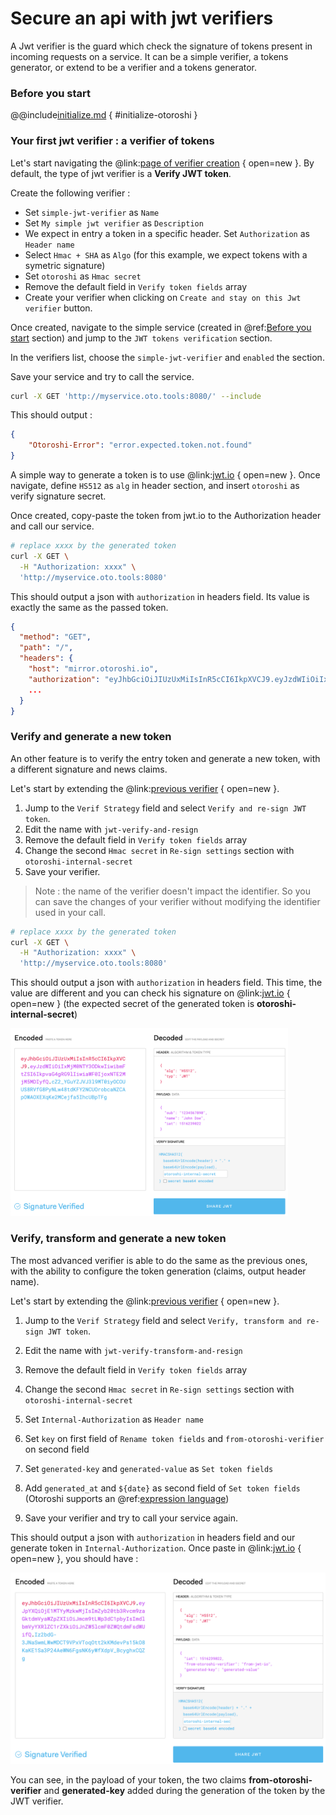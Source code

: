 # Secure an api with jwt verifiers

A Jwt verifier is the guard which check the signature of tokens present in incoming requests on a service. It can be a simple verifier, a tokens generator, or extend to be a verifier and a tokens generator.

### Before you start

@@include[initialize.md](../includes/initialize.md) { #initialize-otoroshi }

### Your first jwt verifier : a verifier of tokens

Let's start navigating the @link:[page of verifier creation](http://otoroshi.oto.tools:8080/bo/dashboard/jwt-verifiers/add) { open=new }. By default, the type of jwt verifier is a **Verify JWT token**.

Create the following verifier : 

* Set `simple-jwt-verifier` as `Name`
* Set `My simple jwt verifier` as `Description`
* We expect in entry a token in a specific header. Set `Authorization` as `Header name`
* Select `Hmac + SHA` as `Algo` (for this example, we expect tokens with a symetric signature)
* Set `otoroshi` as `Hmac secret`
* Remove the default field in `Verify token fields` array
* Create your verifier when clicking on `Create and stay on this Jwt verifier` button.

Once created, navigate to the simple service (created in @ref:[Before you start](#before-you-start) section) and jump to the `JWT tokens verification` section.

In the verifiers list, choose the `simple-jwt-verifier` and `enabled` the section.

Save your service and try to call the service.
```sh
curl -X GET 'http://myservice.oto.tools:8080/' --include
```

This should output : 
```json
{
    "Otoroshi-Error": "error.expected.token.not.found"
}
```

A simple way to generate a token is to use @link:[jwt.io](http://jwt.io) { open=new }. Once navigate, define `HS512` as `alg` in header section, and insert `otoroshi` as verify signature secret. 

Once created, copy-paste the token from jwt.io to the Authorization header and call our service.

```sh
# replace xxxx by the generated token
curl -X GET \
  -H "Authorization: xxxx" \
  'http://myservice.oto.tools:8080'
```

This should output a json with `authorization` in headers field. Its value is exactly the same as the passed token.

```json
{
  "method": "GET",
  "path": "/",
  "headers": {
    "host": "mirror.otoroshi.io",
    "authorization": "eyJhbGciOiJIUzUxMiIsInR5cCI6IkpXVCJ9.eyJzdWIiOiIxMjM0NTY3ODkwIiwibmFtZSI6IkpvaG4gRG9lIiwiaWF0IjoxNTE2MjM5MDIyfQ.ipDFgkww51mSaSg_199BMRj4gK20LGz_czozu3u8rCFFO1X20MwcabSqEzUc0q4qQ4rjTxjoR4HeUDVcw8BxoQ",
    ...
  }
}
```

### Verify and generate a new token

An other feature is to verify the entry token and generate a new token, with a different signature and news claims. 

Let's start by extending the @link:[previous verifier](http://otoroshi.oto.tools:8080/bo/dashboard/jwt-verifiers) { open=new }.

1. Jump to the `Verif Strategy` field and select `Verify and re-sign JWT token`. 
2. Edit the name with `jwt-verify-and-resign`
3. Remove the default field in `Verify token fields` array
4. Change the second `Hmac secret` in `Re-sign settings` section with `otoroshi-internal-secret`
5. Save your verifier.

> Note : the name of the verifier doesn't impact the identifier. So you can save the changes of your verifier without modifying the identifier used in your call.  

```sh
# replace xxxx by the generated token
curl -X GET \
  -H "Authorization: xxxx" \
  'http://myservice.oto.tools:8080'
```

This should output a json with `authorization` in headers field. This time, the value are different and you can check his signature on @link:[jwt.io](https://jwt.io) { open=new } (the expected secret of the generated token is **otoroshi-internal-secret**)

<img src="../imgs/secure-an-app-with-jwt-verifiers-jwtio.png" height="300px">

### Verify, transform and generate a new token

The most advanced verifier is able to do the same as the previous ones, with the ability to configure the token generation (claims, output header name).

Let's start by extending the @link:[previous verifier](http://otoroshi.oto.tools:8080/bo/dashboard/jwt-verifiers) { open=new }.

1. Jump to the `Verif Strategy` field and select `Verify, transform and re-sign JWT token`. 

2. Edit the name with `jwt-verify-transform-and-resign`
3. Remove the default field in `Verify token fields` array
4. Change the second `Hmac secret` in `Re-sign settings` section with `otoroshi-internal-secret`
5. Set `Internal-Authorization` as `Header name`
6. Set `key` on first field of `Rename token fields` and `from-otoroshi-verifier` on second field
7. Set `generated-key` and `generated-value` as `Set token fields`
8. Add `generated_at` and `${date}` as second field of `Set token fields` (Otoroshi supports an @ref:[expression language](../topics/expression-language.md))
9. Save your verifier and try to call your service again.

This should output a json with `authorization` in headers field and our generate token in `Internal-Authorization`.
Once paste in @link:[jwt.io](https://jwt.io) { open=new }, you should have :

<img src="../imgs/secure-an-app-with-jwt-verifiers-transform-jwtio.png">

You can see, in the payload of your token, the two claims **from-otoroshi-verifier** and **generated-key** added during the generation of the token by the JWT verifier.
